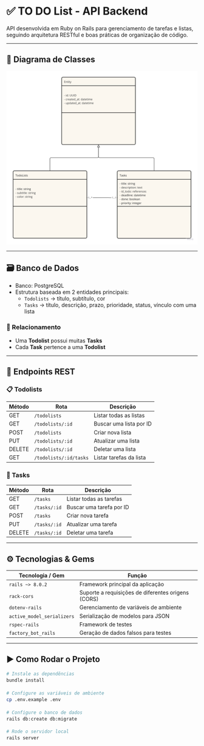 # ✅ TO DO List - API Backend

API desenvolvida em Ruby on Rails para gerenciamento de tarefas e listas, seguindo arquitetura RESTful e boas práticas de organização de código.

---

## 🧩 Diagrama de Classes

![Diagrama de Classe](./docs/class-diagram.png)

---

## 🗃️ Banco de Dados

- Banco: PostgreSQL
- Estrutura baseada em 2 entidades principais:
  - `Todolists` → título, subtítulo, cor
  - `Tasks` → título, descrição, prazo, prioridade, status, vínculo com uma lista

### 🔗 Relacionamento
- Uma **Todolist** possui muitas **Tasks**
- Cada **Task** pertence a uma **Todolist**

---

## 🔌 Endpoints REST

### 📋 Todolists
| Método | Rota                 | Descrição                     |
|--------|----------------------|-------------------------------|
| GET    | `/todolists`         | Listar todas as listas        |
| GET    | `/todolists/:id`     | Buscar uma lista por ID       |
| POST   | `/todolists`         | Criar nova lista              |
| PUT    | `/todolists/:id`     | Atualizar uma lista           |
| DELETE | `/todolists/:id`     | Deletar uma lista             |
| GET    | `/todolists/:id/tasks` | Listar tarefas da lista       |

### 🧾 Tasks
| Método | Rota              | Descrição                     |
|--------|-------------------|-------------------------------|
| GET    | `/tasks`          | Listar todas as tarefas       |
| GET    | `/tasks/:id`      | Buscar uma tarefa por ID      |
| POST   | `/tasks`          | Criar nova tarefa             |
| PUT    | `/tasks/:id`      | Atualizar uma tarefa          |
| DELETE | `/tasks/:id`      | Deletar uma tarefa            |

---

## ⚙️ Tecnologias & Gems

| Tecnologia / Gem             | Função                                               |
|-----------------------------|------------------------------------------------------|
| `rails ~> 8.0.2`             | Framework principal da aplicação                     |
| `rack-cors`                 | Suporte a requisições de diferentes origens (CORS)   |
| `dotenv-rails`              | Gerenciamento de variáveis de ambiente               |
| `active_model_serializers` | Serialização de modelos para JSON                    |
| `rspec-rails`               | Framework de testes                                  |
| `factory_bot_rails`         | Geração de dados falsos para testes                  |

---

## ▶️ Como Rodar o Projeto

```bash
# Instale as dependências
bundle install

# Configure as variáveis de ambiente
cp .env.example .env

# Configure o banco de dados
rails db:create db:migrate

# Rode o servidor local
rails server